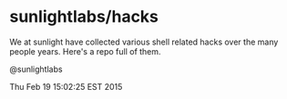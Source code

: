 # sunlightlabs/hacks

We at sunlight have collected various shell related hacks over the many people years. Here's a repo full of them. 

@sunlightlabs

Thu Feb 19 15:02:25 EST 2015

